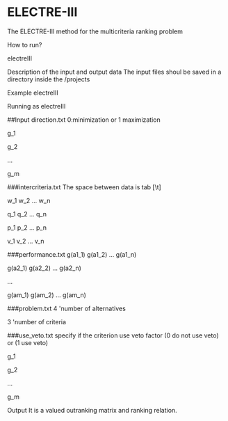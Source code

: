 # ELECTRE-III
The ELECTRE-III method for the multicriteria ranking problem

How to run?

electreIII 

Description of the input and output data
The input files shoul be saved in a directory inside the /projects

Example electreIII

Running as electreIII

##Input
direction.txt
0:minimization or 1 maximization

g_1

g_2

...

g_m


###intercriteria.txt
The space between data is tab [\t]

w_1 w_2 ... w_n

q_1 q_2 ... q_n

p_1 p_2 ... p_n

v_1 v_2 ... v_n

###performance.txt
g(a1_1) g(a1_2) ... g(a1_n)

g(a2_1) g(a2_2) ... g(a2_n)

...

g(am_1) g(am_2) ... g(am_n)

###problem.txt
4	'number of alternatives

3	'number of criteria

###use_veto.txt
specify if the criterion use veto factor (0 do not use veto) or (1 use veto)

g_1

g_2

...

g_m

Output
It is a valued outranking matrix and ranking relation.
